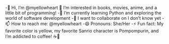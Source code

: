 -👋 Hi, I’m @myellowheart
👀 I’m interested in books, movies, anime, and a little bit of programming!
-🌱 I’m currently learning Python and exploring the world of software development
-💞️ I want to collaborate on I don’t know yet
-📫 How to reach me: @myellowheart
-😄 Pronouns: She/Her
-⚡ Fun fact: My favorite color is yellow, my favorite Sanrio character is Pompompurin, and I’m addicted to coffee! ☕💛
<!---
myellowheart/myellowheart is a ✨ special ✨ repository because its `README.md` (this file) appears on your GitHub profile.
You can click the Preview link to take a look at your changes.
--->
